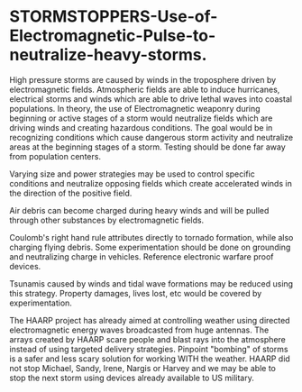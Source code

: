 # STORMSTOPPERS-Use-of-Electromagnetic-Pulse-to-neutralize-heavy-storms.
High pressure storms are caused by winds in the troposphere driven by electromagnetic fields. Atmospheric fields are able to induce hurricanes, electrical storms and winds which are able to drive lethal waves into coastal populations. In theory, the use of Electromagnetic weaponry during beginning or active stages of a storm would neutralize fields which are driving winds and creating hazardous conditions. The goal would be in recognizing conditions which cause dangerous storm activity and neutralize areas at the beginning stages of a storm. Testing should be done far away from population centers.

Varying size and power strategies may be used to control specific conditions and neutralize opposing fields which create accelerated winds in the direction of the positive field. 

Air debris can become charged during heavy winds and will be pulled through other substances by electromagnetic fields.

Coulomb's right hand rule attributes directly to tornado formation, while also charging flying debris. Some experimentation should be done on grounding and neutralizing charge in vehicles. Reference electronic warfare proof devices.

Tsunamis caused by winds and tidal wave formations may be reduced using this strategy. Property damages, lives lost, etc would be covered by experimentation.

The HAARP project has already aimed at controlling weather using directed electromagnetic energy waves broadcasted from huge antennas. The arrays created by HAARP scare people and blast rays into the atmosphere instead of using targeted delivery strategies. Pinpoint "bombing" of storms is a safer and less scary solution for working WITH the weather. HAARP did not stop Michael, Sandy, Irene, Nargis or Harvey and we may be able to stop the next storm using devices already available to US military.





